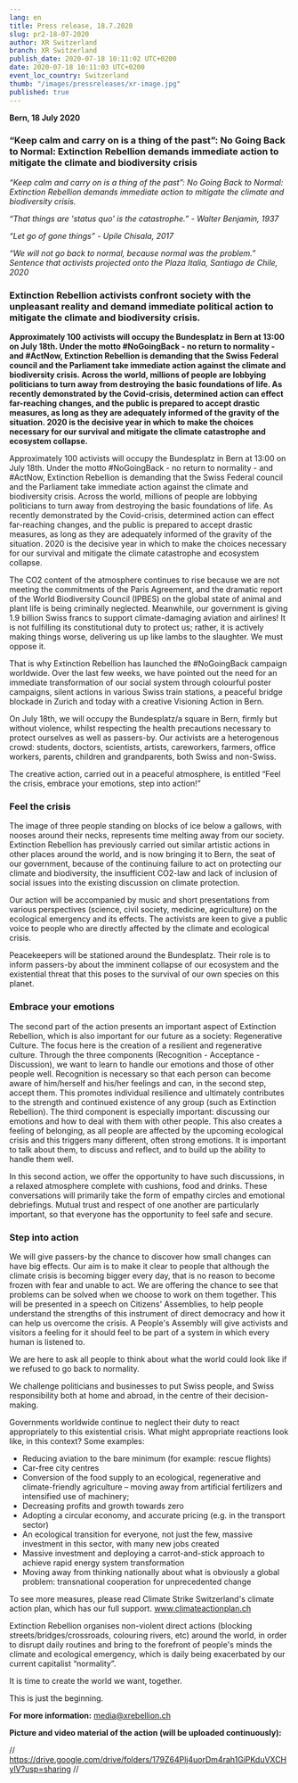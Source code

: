 ```yaml
---
lang: en
title: Press release, 18.7.2020
slug: pr2-18-07-2020
author: XR Switzerland
branch: XR Switzerland
publish_date: 2020-07-18 10:11:02 UTC+0200
date: 2020-07-18 10:11:03 UTC+0200
event_loc_country: Switzerland
thumb: "/images/pressreleases/xr-image.jpg"
published: true
---
```

**Bern, 18 July 2020**

### “Keep calm and carry on is a thing of the past”: No Going Back to Normal: Extinction Rebellion demands immediate action to mitigate the climate and biodiversity crisis

*“Keep calm and carry on is a thing of the past”: No Going Back to Normal: Extinction Rebellion demands immediate action to mitigate the climate and biodiversity crisis.*

*“That things are  'status quo' is the catastrophe.” - Walter Benjamin, 1937*

*“Let go of gone things” - Upile Chisala, 2017*

*“We will not go back to normal, because normal was the problem.” Sentence that activists projected onto the Plaza Italia, Santiago de Chile, 2020*

### Extinction Rebellion activists confront society with the unpleasant reality and demand immediate political action to mitigate the climate and biodiversity crisis.

**Approximately 100 activists will occupy the Bundesplatz in Bern at 13:00 on July 18th. Under the motto #NoGoingBack  - no return to normality - and #ActNow, Extinction Rebellion is demanding that the Swiss Federal council and the Parliament take immediate action against the climate and biodiversity crisis. Across the world, millions of people are  lobbying politicians to turn away from destroying the basic foundations of life. As recently demonstrated by the Covid-crisis, determined action can effect far-reaching changes, and the public is prepared to accept drastic measures, as long as they  are adequately informed of the gravity of the situation. 2020 is the decisive year in which to make the choices necessary for our survival and mitigate the climate catastrophe and ecosystem collapse.**

Approximately 100 activists will occupy the Bundesplatz in Bern at 13:00 on July 18th. Under the motto #NoGoingBack  - no return to normality - and #ActNow, Extinction Rebellion is demanding that the Swiss Federal council and the Parliament take immediate action against the climate and biodiversity crisis. Across the world, millions of people are  lobbying politicians to turn away from destroying the basic foundations of life. As recently demonstrated by the Covid-crisis, determined action can effect far-reaching changes, and the public is prepared to accept drastic measures, as long as they  are adequately informed of the gravity of the situation. 2020 is the decisive year in which to make the choices necessary for our survival and mitigate the climate catastrophe and ecosystem collapse.

The CO2 content of the atmosphere continues to rise because we are not meeting the commitments of the Paris Agreement, and the dramatic report of the World Biodiversity Council (IPBES) on the global state of animal and plant life is being criminally neglected. Meanwhile, our government is giving 1.9 billion Swiss francs to support climate-damaging aviation and airlines! It is not fulfilling its constitutional duty to protect us; rather, it is actively making things worse, delivering us up like lambs to the slaughter. We must oppose it.

That is why Extinction Rebellion has launched the #NoGoingBack campaign worldwide. Over the last few weeks, we have pointed out the need for an immediate transformation of our social system through colourful poster campaigns, silent actions in various Swiss train stations, a peaceful bridge blockade in Zurich and today with a creative Visioning Action in Bern.

On July 18th, we will occupy the Bundesplatz/a square in Bern, firmly but without violence, whilst respecting the health precautions necessary to protect ourselves as well as passers-by. Our activists are a heterogenous crowd: students, doctors, scientists, artists, careworkers, farmers, office workers, parents, children and grandparents, both Swiss and non-Swiss. 

The creative action, carried out in a peaceful atmosphere, is entitled “Feel the crisis, embrace your emotions, step into action!”

### Feel the crisis

The image of three people standing on blocks of ice below a gallows, with nooses around their necks, represents time melting away from our society. Extinction Rebellion has previously carried out similar artistic actions in other places around the world, and is now bringing it to Bern, the seat of our government, because of the continuing failure to act on protecting our climate and biodiversity, the insufficient CO2-law and lack of inclusion of social issues into the existing discussion on climate protection.

Our action will be accompanied by music and short presentations from various perspectives (science, civil society, medicine, agriculture) on the ecological emergency and its effects. The activists are keen to give a public voice to people who are directly affected by the climate and ecological crisis. 

Peacekeepers will be stationed around the Bundesplatz. Their role is to inform passers-by about the imminent collapse of our ecosystem and the existential threat that this poses to the survival of our own species on this planet. 

### Embrace your emotions

The second part of the action presents an important aspect of Extinction Rebellion, which is also important for our future as a society: Regenerative Culture. The focus here is the creation of a resilient and regenerative culture. Through the three components (Recognition - Acceptance - Discussion), we want to learn to handle our emotions and those of other people well. Recognition is necessary so that each person can become aware of him/herself and his/her feelings and can, in the second step, accept them. This promotes individual resilience and ultimately contributes to the strength and continued existence of any group (such as Extinction Rebellion). The third component is especially important: discussing our emotions and how to deal with them with other people. This also creates a feeling of belonging, as all people are affected by the upcoming ecological crisis and this triggers many different, often strong emotions. It is important to talk about them, to discuss and reflect, and to build up the ability to handle them well.

In this second action, we offer the opportunity to have such discussions, in a relaxed atmosphere complete with cushions, food and drinks. These conversations will primarily take the form of empathy circles and emotional debriefings. Mutual trust and respect of one another are particularly important, so that everyone has the opportunity to feel safe and secure.

### Step into action

We will give passers-by the chance to discover how small changes can have big effects. Our aim is to make it clear to people that although the climate crisis is becoming bigger every day, that is no reason to become frozen with fear and unable to act. We are offering the chance to see that problems can be solved when we choose to work on them together. This will be presented in a speech on Citizens' Assemblies, to help people understand the strengths of this instrument of direct democracy and how it can help us overcome the crisis. A People's Assembly will give activists and visitors a feeling for it should feel to be part of a system in which every human is listened to.

We are here to ask all people to think about what the world could look like if we refused to go back to normality.

We challenge politicians and businesses to put Swiss people, and Swiss responsibility both at home and abroad, in the centre of their decision-making.

Governments worldwide continue to neglect their duty to react appropriately to this existential crisis.
What might appropriate reactions look like, in this context? Some examples:     

* Reducing aviation to the bare minimum (for example: rescue flights)    
* Car-free city centres   
* Conversion of the food supply to an ecological, regenerative and climate-friendly agriculture – moving away from artificial fertilizers and intensified use of machinery;  
* Decreasing profits and growth towards zero    
* Adopting a circular economy, and accurate pricing (e.g. in the transport sector)     
* An ecological transition for everyone, not just the few, massive investment in this sector, with many new jobs created    
* Massive investment and deploying a carrot-and-stick approach to achieve rapid energy system transformation   
* Moving away from thinking nationally about what is obviously a global problem: transnational cooperation for unprecedented change
        

To see more measures, please read Climate Strike Switzerland's climate action plan, which has our full support. www.climateactionplan.ch

Extinction Rebellion organises non-violent direct actions (blocking streets/bridges/crossroads, colouring rivers, etc) around the world, in order to disrupt daily routines and bring to the forefront of people's minds the climate and ecological emergency, which is daily being exacerbated by our current capitalist “normality”.

It is time to create the world we want, together.

This is just the beginning.

**For more information:** media@xrebellion.ch

**Picture and video material of the action (will be uploaded continuously):**

  // https://drive.google.com/drive/folders/179Z64Plj4uorDm4rah1GiPKduVXCHylV?usp=sharing //
